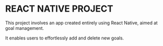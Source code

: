 # REACT NATIVE PROJECT

This project involves an app created entirely using React Native, aimed at goal management.

It enables users to effortlessly add and delete new goals.
